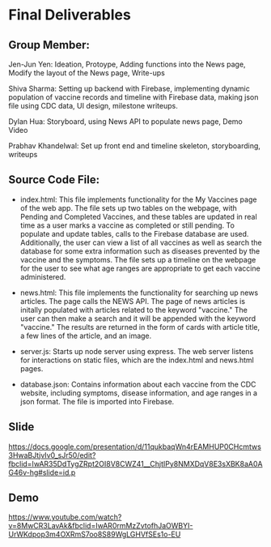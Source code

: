 # Final Deliverables

## Group Member: 
Jen-Jun Yen: Ideation, Protoype, Adding functions into the News page,
			 Modify the layout of the News page, Write-ups
			 
Shiva Sharma: Setting up backend with Firebase, implementing dynamic population of vaccine records and timeline with Firebase data, making json file using CDC data, UI design, milestone writeups.

Dylan Hua: Storyboard, using News API to populate news page, Demo Video

Prabhav Khandelwal: Set up front end and timeline skeleton, storyboarding, writeups

## Source Code File:
- index.html: This file implements functionality for the My Vaccines page of the web app.
The file sets up two tables on the webpage, with Pending and Completed Vaccines, and 
these tables are updated in real time as a user marks a vaccine as completed or still 
pending. To populate and update tables, calls to the Firebase database are used. 
Additionally, the user can view a list of all vaccines as well as search the database
for some extra information such as diseases prevented by the vaccine and the symptoms.
The file sets up a timeline on the webpage for the user to see what age ranges are 
appropriate to get each vaccine administered.

- news.html: This file implements the functionality for searching up news articles.
The page calls the NEWS API. The page of news articles is initally populated with 
articles related to the keyword "vaccine." The user can then make a search and it 
will be appended with the keyword "vaccine." The results are returned in the form 
of cards with article title, a few lines of the article, and an image.

- server.js: Starts up node server using express. The web server listens for interactions on static files, which are the index.html and news.html pages.

- database.json: Contains information about each vaccine from the CDC website, including symptoms, disease information, and age ranges in a json format. The file is imported into Firebase.

## Slide

https://docs.google.com/presentation/d/11qukbaqWn4rEAMHUP0CHcmtws3HwaBJtjvIv0_sJr50/edit?fbclid=IwAR35DdTygZRpt2OI8V8CWZ41__ChjtIPy8NMXDqV8E3sXBK8aA0AG46v-hg#slide=id.p

## Demo 

https://www.youtube.com/watch?v=8MwCR3LavAk&fbclid=IwAR0rmMzZvtofhJaOWBYI-UrWKdpop3m4OXRmS7oo8S89WgLGHVfSEs1o-EU


